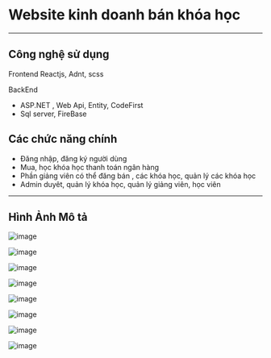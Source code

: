 <h1>Website kinh doanh bán khóa học</h1>

<hr/>
<h2>Công nghệ sử dụng</h2>

Frontend
Reactjs, Adnt, scss

BackEnd
<ul>
  <li> ASP.NET , Web Api, Entity, CodeFirst</li>
  <li>Sql server, FireBase</li>
</ul>

<h2>Các chức năng chính</h2>

<ul>
  <li>Đăng nhập, đăng ký người dùng</li>
  <li>Mua, học khóa học thanh toán ngân hàng</li>
  <li>Phần giảng viên có thể đăng bán , các khóa học, quản lý các khóa học</li>
  <li>Admin duyêt, quản lý khóa học, quản lý giảng viên, học viên</li>
</ul>
<hr />

<h2>Hình Ảnh Mô tả</h2>

![image](https://github.com/user-attachments/assets/7342df2c-bff0-4094-8536-e022dd970b8e)

![image](https://github.com/user-attachments/assets/7e2dd1a6-bfce-4302-b3ab-1eec4422db91)

![image](https://github.com/user-attachments/assets/e1a2381d-c014-4360-a1ef-9cc28f7a1491)

![image](https://github.com/user-attachments/assets/8af99a06-826f-4f0c-8547-818f53b97e07)

![image](https://github.com/user-attachments/assets/f40a0039-4a16-4705-baad-188c7e81a2f8)

![image](https://github.com/user-attachments/assets/fb5a786e-911f-4fcb-851d-3af694385c20)


![image](https://github.com/user-attachments/assets/67b28288-568c-42c2-8e5e-6ea113d7c3ab)

![image](https://github.com/user-attachments/assets/c731ac09-e72c-4eb2-8457-c8cfe654b32b)
























